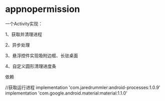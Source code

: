 # appnopermission
一个Activity实现：

1、获取并清理进程

2、异步处理

3、悬浮控件实现吸附边框、长驻桌面

4、自定义圆形清理进度条

依赖

 //获取运行进程
    implementation 'com.jaredrummler:android-processes:1.0.9'
    implementation 'com.google.android.material:material:1.1.0'
